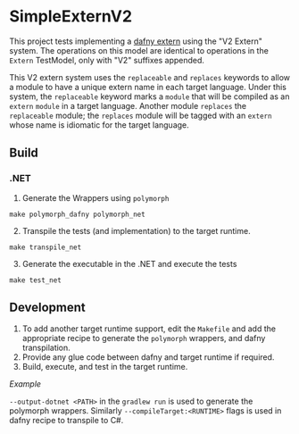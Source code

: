 # SimpleExternV2

This project tests implementing a [dafny extern](https://homepage.cs.uiowa.edu/~tinelli/classes/181/Papers/dafny-reference.pdf#15) using the "V2 Extern" system.
The operations on this model are identical to operations in the `Extern` TestModel, only with "V2" suffixes appended.

This V2 extern system uses the `replaceable` and `replaces` keywords to allow a module to have a unique extern name in each target language.
Under this system, the `replaceable` keyword marks a `module` that will be compiled as an `extern` `module` in a target language.
Another module `replaces` the `replaceable` module; the `replaces` module will be tagged with an `extern` whose name is idiomatic for the target language.


## Build
### .NET
1. Generate the Wrappers using `polymorph`
```
make polymorph_dafny polymorph_net
```

2. Transpile the tests (and implementation) to the target runtime.
```
make transpile_net
```

3. Generate the executable in the .NET and execute the tests
```
make test_net
```

## Development
1. To add another target runtime support, edit the `Makefile` and add the appropriate recipe to generate the `polymorph` wrappers, and dafny transpilation.
2. Provide any glue code between dafny and target runtime if required.
3. Build, execute, and test in the target runtime.

*Example*

`--output-dotnet <PATH>` in the `gradlew run` is used to generate the polymorph wrappers. Similarly `--compileTarget:<RUNTIME>` flags is used in dafny recipe to transpile to C#.
